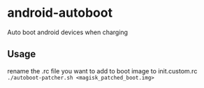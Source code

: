 android-autoboot
================
Auto boot android devices when charging

Usage  
-----
rename the .rc file you want to add to boot image to init.custom.rc  
`./autoboot-patcher.sh <magisk_patched_boot.img>`
